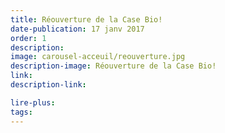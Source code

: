 ```yaml
---
title: Réouverture de la Case Bio!
date-publication: 17 janv 2017
order: 1
description:
image: carousel-acceuil/reouverture.jpg
description-image: Réouverture de la Case Bio!
link: 
description-link:

lire-plus: 
tags: 
---
```

